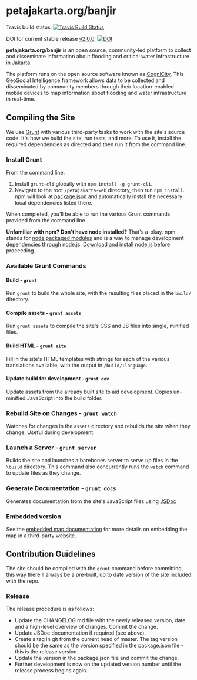 petajakarta.org/banjir
======================

Travis build status: [![Travis Build Status](https://travis-ci.org/smart-facility/petajakarta-web.svg?branch=master)](https://travis-ci.org/smart-facility/petajakarta-web)

DOI for current stable release [v2.0.0](https://github.com/smart-facility/petajakarta-web/releases/tag/v2.0.0):
[![DOI](https://zenodo.org/badge/19201/smart-facility/petajakarta-web.svg)](https://zenodo.org/badge/latestdoi/19201/smart-facility/petajakarta-web)

**petajakarta.org/banjir** is an open source, community-led platform to collect and disseminate information about flooding and critical water infrastructure in Jakarta.

The platform runs on the open source software known as [CogniCity](http://cognicity.info/). This GeoSocial Intelligence framework allows data to be collected and disseminated by community members through their location-enabled mobile devices to map information about flooding and water infrastructure in real-time.

## Compiling the Site

We use [Grunt](http://gruntjs.com/) with various third-party tasks to work with the site's source code. It's how we build the site, run tests, and more. To use it, install the required dependencies as directed and then run it from the command line.

### Install Grunt

From the command line:

1. Install `grunt-cli` globally with `npm install -g grunt-cli`.
2. Navigate to the root `/petajakarta-web` directory, then run `npm install`. npm will look at [package.json](https://github.com/twbs/bootstrap/blob/master/package.json) and automatically install the necessary local dependencies listed there.

When completed, you'll be able to run the various Grunt commands provided from the command line.

**Unfamiliar with npm? Don't have node installed?** That's a-okay. npm stands for [node packaged modules](http://npmjs.org/) and is a way to manage development dependencies through node.js. [Download and install node.js](http://nodejs.org/download/) before proceeding.

### Available Grunt Commands

#### Build - `grunt`
Run `grunt` to build the whole site, with the resulting files placed in the `build/` directory.

#### Compile assets - `grunt assets`
Run `grunt assets` to compile the site's CSS and JS files into single, minified files.

#### Build HTML - `grunt site`
Fill in the site's HTML templates with strings for each of the various translations available, with the output in `/build/:language`.

#### Update build for development - `grunt dev`
Update assets from the already built site to aid development. Copies un-minified JavaScript into the build folder.

### Rebuild Site on Changes - `grunt watch`
Watches for changes in the `assets` directory and rebuilds the site when they change. Useful during development.

### Launch a Server - `grunt server`
Builds the site and launches a barebones server to serve up files in the `\build` directory. This command also concurrently runs the `watch` command to update files as they change.

### Generate Documentation - `grunt docs`
Generates documentation from the site's JavaScript files using [JSDoc](http://usejsdoc.org/)

### Embedded version

See the [embedded map documentation](EMBED.md) for more details on embedding the map in a third-party website.

## Contribution Guidelines

The site should be compiled with the `grunt` command before committing, this way there'll always be a pre-built, up to date version of the site included with the repo.

### Release

The release procedure is as follows:
* Update the CHANGELOG.md file with the newly released version, date, and a high-level overview of changes. Commit the change.
* Update JSDoc documentation if required (see above).
* Create a tag in git from the current head of master. The tag version should be the same as the version specified in the package.json file - this is the release version.
* Update the version in the package.json file and commit the change.
* Further development is now on the updated version number until the release process begins again.

